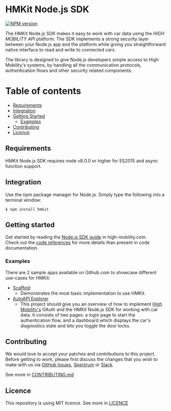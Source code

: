 # HMKit Node.js SDK

[![NPM version](https://img.shields.io/npm/v/hmkit.svg)](https://www.npmjs.com/package/hmkit)

The HMKit Node.js SDK makes it easy to work with car data using the _HIGH MOBILITY API_ platform. The SDK implements a strong security layer between your Node.js app and the platform while giving you straightforward native interface to read and write to connected cars.

The library is designed to give Node.js developers simple access to High Mobility's systems, by handling all the communication protocols, authentication flows and other security related components.

# Table of contents

- [Requirements](#requirements)
- [Integration](#integration)
- [Getting Started](#getting-started)
  - [Examples](#examples)
- [Contributing](#contributing)
- [Licence](#licence)

## Requirements

HMKit Node.js SDK requires node v8.0.0 or higher for ES2015 and async function support.

## Integration

Use the npm package manager for Node.js. Simply type the following into a terminal window:

```
$ npm install hmkit
```

## Getting started

Get started by reading the [Node.js SDK guide](https://high-mobility.com/learn/tutorials/sdk/node-js/) in high-mobility.com.  
Check out the [code references](https://high-mobility.com/learn/documentation/cloud-sdks/node-js/commands/) for more details than present in code documentation.

### Examples

There are 2 sample apps available on Github.com to showcase different use-cases for HMKit:

- [Scaffold](https://github.com/highmobility/hm-node-scaffold)
  - Demonstrates the most basic implementation to use HMKit.
- [AutoAPI Explorer](https://github.com/highmobility/hm-node-auto-api-explorer)
  - This project should give you an overview of how to implement [High Mobility's](https://www.high-mobility.com/) OAuth and the HMKit Node.js SDK for working with car data. It consists of two pages: a login page to start the authentication flow, and a dashboard which displays the car's diagnostics state and lets you toggle the door locks.

## Contributing

We would love to accept your patches and contributions to this project. Before getting to work, please first discuss the changes that you wish to make with us via [GitHub Issues](https://github.com/highmobility/hmkit-node/issues), [Spectrum](https://spectrum.chat/high-mobility/) or [Slack](https://slack.high-mobility.com/).

See more in [CONTRIBUTING.md](https://github.com/highmobility/hmkit-node/blob/master/CONTRIBUTING.md)

## Licence

This repository is using MIT licence. See more in [LICENCE](https://github.com/highmobility/hmkit-node/blob/master/LICENSE.md)
